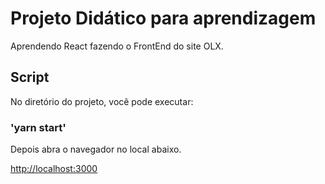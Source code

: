# Projeto Didático para aprendizagem

Aprendendo React fazendo o FrontEnd do site OLX.

## Script

No diretório do projeto, você pode executar:

### 'yarn start'

Depois abra o navegador no local abaixo.

[http://localhost:3000](http://localhost:3000)
